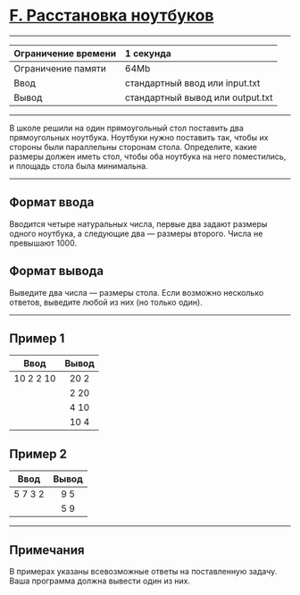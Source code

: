 # [F. Расстановка ноутбуков](https://contest.yandex.ru/contest/27393/problems/F/)

---
| Ограничение времени  | 1 секунда  |
| :--- |:---|
| Ограничение памяти     | 64Mb |
| Ввод      | стандартный ввод или input.txt |
| Вывод | стандартный вывод или output.txt |
---

В школе решили на один прямоугольный стол поставить два прямоугольных ноутбука. Ноутбуки нужно поставить так, чтобы их стороны были параллельны сторонам стола. Определите, какие размеры должен иметь стол, чтобы оба ноутбука на него поместились, и площадь стола была минимальна.

---
## Формат ввода
Вводится четыре натуральных числа, первые два задают размеры одного ноутбука, а следующие два — размеры второго. Числа не превышают 1000.

## Формат вывода
Выведите два числа — размеры стола. Если возможно несколько ответов, выведите любой из них (но только один).

---
## Пример 1

| Ввод  | Вывод  |
| :---: | :---: |
| 10 2 2 10 | 20 2 |
|  | 2 20 |
|  | 4 10 |
|  | 10 4 |

## Пример 2

| Ввод  | Вывод  |
| :---: | :---: |
| 5 7 3 2 | 9 5 |
|  | 5 9 |

---
## Примечания
В примерах указаны всевозможные ответы на поставленную задачу. Ваша программа должна вывести один из них.